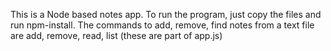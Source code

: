 This is a Node based notes app. To run the program, just copy the files and run npm-install. The commands to add, remove, find notes from a text file are add, remove, read, list (these are part of app.js)
